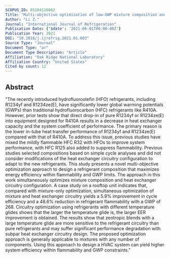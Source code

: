 ```yaml
---
SCOPUS_ID: 85104126062
Title: "Multi-objective optimization of low-GWP mixture composition and heat exchanger circuitry configuration for improved system performance and reduced refrigerant flammability"
Author: "Li Z."
Journal: "International Journal of Refrigeration"
Publication Date: {'$date': '2021-06-01T00:00:00Z'}
Publication Year: 2021
DOI: "10.1016/j.ijrefrig.2021.01.003"
Source Type: "Journal"
Document Type: "ar"
Document Type Description: "Article"
Affiliation: "Oak Ridge National Laboratory"
Affiliation Country: "United States"
Cited by count: 12
---
```


## Abstract
"The recently introduced hydrofluoroolefin (HFO) refrigerants, including R1234yf and R1234ze(E), have significantly lower global warming potentials (GWPs) than traditional hydrofluorocarbon (HFC) refrigerants like R410A. However, prior tests show that direct drop-in of pure R1234yf or R1234ze(E) into equipment designed for R410A results in a decrease in heat exchanger capacity and the system coefficient of performance. The primary reason is the lower in-tube heat transfer performance of R1234yf and R1234ze(E) compared with that of R410A. To address this issue, previous studies have mixed the mildly flammable HFC R32 with HFOs to improve system performance, with HFC R125 also added to suppress flammability. Previous studies selected compositions based on simple cycle analyses and did not consider modifications of the heat exchanger circuitry configuration to adapt to the new refrigerants. This study presents a novel multi-objective optimization approach to design a refrigerant composition that maximizes energy efficiency within flammability and GWP limits. The approach in this work simultaneously optimizes mixture composition and heat exchanger circuitry configuration. A case study on a rooftop unit indicates that, compared with mixture-only optimization, simultaneous optimization of mixture and heat exchanger circuitry yields a 5.9% improvement in cycle efficiency and a 48.6% reduction in refrigerant flammability with a GWP of 268. Circuitry optimization using refrigerants with different temperature glides shows that the larger the temperature glide is, the larger EER improvement is obtained. The results show that zeotropic blends with a large temperature glide are more sensitive to the refrigerant circuitry than pure refrigerants and may suffer significant performance degradation with subpar heat exchanger circuitry design. The proposed optimization approach is generally applicable to mixtures with any number of components. Using this approach to design a HVAC system can yield higher system efficiency within flammability and GWP constraints."
